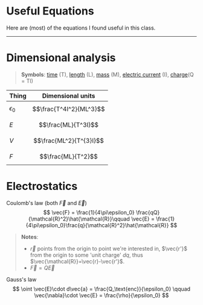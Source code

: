# Useful Equations

Here are (most) of the equations I found useful in this class. 

---

# Dimensional analysis

> **Symbols**: [time](https://en.wikipedia.org/wiki/Time "Time") (T), [length](https://en.wikipedia.org/wiki/Length "Length") (L), [mass](https://en.wikipedia.org/wiki/Mass "Mass") (M), [electric current](https://en.wikipedia.org/wiki/Electric_current "Electric current") (I), [charge](https://en.wikipedia.org/wiki/Electric_charge)(Q = TI)

| Thing        | Dimensional units       |
| ------------ | ----------------------- |
| $\epsilon_0$ | $$\frac{T^4I^2}{ML^3}$$ |
| $E$          | $$\frac{ML}{T^3I}$$     |
| $V$          | $$\frac{ML^2}{T^{3}I}$$ |
| $F$          | $$\frac{ML}{T^2}$$      |
# Electrostatics

Coulomb's law (both $\vec{F}$ and $\vec{E}$)
$$
\vec{F} = \frac{1}{4\pi\epsilon_0} \frac{qQ}{\mathcal{R}^2}\hat{\mathcal{R}}\qquad \vec{E} = \frac{1}{4\pi\epsilon_0}\frac{q}{\mathcal{R}^2}\hat{\mathcal{R}}
$$
> **Notes**: 
> - $\vec{r}$ points from the origin to point we're interested in, $\vec{r'}$ from the origin to some 'unit charge' $dq$, thus $\vec{\mathcal{R}}=\vec{r}-\vec{r'}$.
> - $\vec{F}= Q\vec{E}$

Gauss's law
$$
\oint \vec{E}\cdot d\vec{a} = \frac{Q_\text{enc}}{\epsilon_0} \qquad  \vec{\nabla}\cdot \vec{E} = \frac{\rho}{\epsilon_0}
$$
